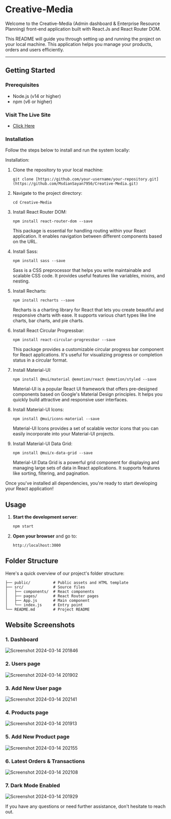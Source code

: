 # Creative-Media 
Welcome to the Creative-Media (Admin dashboard & Enterprise Resource Planning) front-end application built with React.Js and React Router DOM.

This README will guide you through setting up and running the project on your local machine. This application helps you manage your products, orders and users efficiently.

-------------------------------------------------------------------------------------------------
## Getting Started
### Prerequisites
- Node.js (v14 or higher)
- npm (v6 or higher)

### Visit The Live Site
- [Click Here](https://creative-media.onrender.com/)

### Installation
Follow the steps below to install and run the system locally:

Installation:
1. Clone the repository to your local machine:
   ```
   git clone [https://github.com/your-username/your-repository.git](https://github.com/MsdianSayan7956/Creative-Media.git)
   ```
2. Navigate to the project directory:
   ```
   cd Creative-Media
   ```
3. Install React Router DOM:
   ```
   npm install react-router-dom --save
   ```
   This package is essential for handling routing within your React application. It enables navigation between different components based on the URL.
   
4. Install Sass:
   ```
   npm install sass --save
   ```
   Sass is a CSS preprocessor that helps you write maintainable and scalable CSS code. It provides useful features like variables, mixins, and nesting.

5. Install Recharts:
   ```
   npm install recharts --save
   ```
   Recharts is a charting library for React that lets you create beautiful and responsive charts with ease. It supports various chart types like line charts, bar charts, and pie charts.

6. Install React Circular Progressbar:
   ```
   npm install react-circular-progressbar --save
   ```
   This package provides a customizable circular progress bar component for React applications. It's useful for visualizing progress or completion status in a circular format.

7. Install Material-UI:
   ```
   npm install @mui/material @emotion/react @emotion/styled --save
   ```
   Material-UI is a popular React UI framework that offers pre-designed components based on Google's Material Design principles. It helps you quickly build attractive and responsive user interfaces.

8. Install Material-UI Icons:
   ```
   npm install @mui/icons-material --save
   ```
   Material-UI Icons provides a set of scalable vector icons that you can easily incorporate into your Material-UI projects.

9. Install Material-UI Data Grid:
   ```
   npm install @mui/x-data-grid --save
   ```
   Material-UI Data Grid is a powerful grid component for displaying and managing large sets of data in React applications. It supports features like sorting, filtering, and pagination.

Once you've installed all dependencies, you're ready to start developing your React application!

## Usage
1. **Start the development server**:
   ```bash
   npm start
   ```
2. **Open your browser** and go to:
   ```
   http://localhost:3000
   ```

## Folder Structure
Here's a quick overview of our project's folder structure:
```
├── public/          # Public assets and HTML template
├── src/             # Source files
│   ├── components/  # React components
│   ├── pages/       # React Router pages
│   ├── App.js       # Main component
│   └── index.js     # Entry point
└── README.md        # Project README
```
## Website Screenshots

### 1. Dashboard

![Screenshot 2024-03-14 201846](https://github.com/MsdianSayan7956/LocalRepo/assets/115487136/836547d7-cc72-4672-907a-7b53b016bf0f)

### 2. Users page

![Screenshot 2024-03-14 201902](https://github.com/MsdianSayan7956/LocalRepo/assets/115487136/0143ccdf-c543-41c6-9657-d8163a34055f)

### 3. Add New User page

![Screenshot 2024-03-14 202141](https://github.com/MsdianSayan7956/LocalRepo/assets/115487136/6d1f939f-7e16-49d8-b76c-2b7108475c1e)

### 4. Products page

![Screenshot 2024-03-14 201913](https://github.com/MsdianSayan7956/LocalRepo/assets/115487136/667c7dbe-a716-433f-9ca2-fb8a0eb39739)

### 5. Add New Product page

![Screenshot 2024-03-14 202155](https://github.com/MsdianSayan7956/LocalRepo/assets/115487136/f8dd300c-471e-46cd-b11b-21f68e9fc6c4)

### 6. Latest Orders & Transactions

![Screenshot 2024-03-14 202108](https://github.com/MsdianSayan7956/LocalRepo/assets/115487136/c162a42c-f00b-484c-84bf-96f5606dc41a)

### 7. Dark Mode Enabled

![Screenshot 2024-03-14 201929](https://github.com/MsdianSayan7956/LocalRepo/assets/115487136/b45e919c-3f5f-4b8d-acfe-3a33638bb0aa)


If you have any questions or need further assistance, don't hesitate to reach out.

